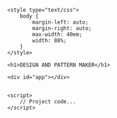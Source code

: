 <!DOCTYPE html>
<html>
<head>
	<title>Project Template</title>

	<style type="text/css">
		body {
			margin-left: auto;
			margin-right: auto;
			max-width: 40em;
			width: 88%;
		}
	</style>
</head>
<body>

	<h1>DESIGN AND PATTERN MAKER</h1>

	<div id="app"></div>


	<script>
		// Project code...
	</script>

</body>
</html>
